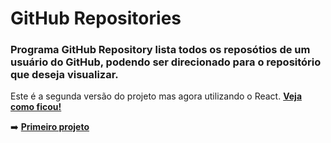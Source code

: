 # GitHub Repositories

### Programa **GitHub Repository** lista todos os reposótios de um usuário do GitHub, podendo ser direcionado para o repositório que deseja visualizar. 
Este é a segunda versão do projeto mas agora utilizando o React. [**Veja como ficou!**](https://renatarko.github.io/react_github_repositories/)

➡️ [**Primeiro projeto**](
https://github.com/renatarko/github_repositories_tracker)
